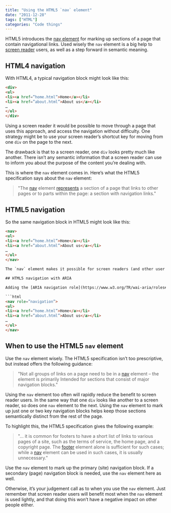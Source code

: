 ```yaml
---
title: "Using the HTML5 `nav` element"
date: "2011-12-28"
tags: ["HTML"]
categories: "Code things"
---
```


HTML5 introduces the [nav element](https://dev.w3.org/html5/spec/the-nav-element.html#the-nav-element) for marking up sections of a page that contain navigational links. Used wisely the `nav` element is a big help to [screen reader](https://en.wikipedia.org/wiki/Screen_reader) users, as well as a step forward in semantic meaning.

## HTML4 navigation

With HTML4, a typical navigation block might look like this:

```html
<div>
<ul>
<li><a href=”home.html”>Home</a></li>
<li><a href=”about.html”>About us</a></li>
…
</ul>
</div>
```

Using a screen reader it would be possible to move through a page that uses this approach, and access the navigation without difficulty. One strategy might be to use your screen reader’s shortcut key for moving from one `div` on the page to the next.

The drawback is that to a screen reader, one `div` looks pretty much like another. There isn’t any semantic information that a screen reader can use to inform you about the purpose of the content you’re dealing with.

This is where the `nav` element comes in. Here’s what the HTML5 specification says about the `nav` element:

> "The [nav](https://dev.w3.org/html5/spec/the-nav-element.html#the-nav-element) element [represents](https://dev.w3.org/html5/spec/rendering.html#represents) a section of a page that links to other pages or to parts within the page: a section with navigation links."

## HTML5 navigation

So the same navigation block in HTML5 might look like this:

```html
<nav>
<ul>
<li><a href=”home.html”>Home</a></li>
<li><a href=”about.html”>About us</a></li>
…
</ul>
</nav>

The `nav` element makes it possible for screen readers (and other user agents) to identify the purpose of the content. [NVDA 2011.3](https://www.nvda-project.org/) already does this. It won’t be long before other screen readers also support the `nav` element, but in the meantime you can use ARIA landmark roles.

## HTML5 navigation with ARIA

Adding the [ARIA navigation role](https://www.w3.org/TR/wai-aria/roles#navigation) to the `nav` element is a useful [belt and braces](https://www.phrases.org.uk/meanings/61250.html) technique.

```html
<nav role=”navigation”>
<ul>
<li><a href=”home.html”>Home</a></li>
<li><a href=”about.html”>About us</a></li>
…
</ul>
</nav>
```

## When to use the HTML5 `nav` element

Use the `nav` element wisely. The HTML5 specification isn’t too prescriptive, but instead offers the following guidance:

> "Not all groups of links on a page need to be in a [nav](https://dev.w3.org/html5/spec/the-nav-element.html#the-nav-element) element – the element is primarily Intended for sections that consist of major navigation blocks."

Using the `nav` element too often will rapidly reduce the benefit to screen reader users. In the same way that one `div` looks like another to a screen reader, so does one `nav` element to the next. Using the `nav` element to mark up just one or two key navigation blocks helps keep those sections semantically distinct from the rest of the page.

To highlight this, the HTML5 specification gives the following example:

> "… it is common for footers to have a short list of links to various pages of a site, such as the terms of service, the home page, and a copyright page. The [footer](https://dev.w3.org/html5/spec/the-footer-element.html#the-footer-element) element alone is sufficient for such cases; while a [nav](https://dev.w3.org/html5/spec/the-nav-element.html#the-nav-element) element can be used in such cases, it is usually unnecessary."

Use the `nav` element to mark up the primary (site) navigation block. If a secondary (page) navigation block is needed, use the `nav` element here as well.

Otherwise, it’s your judgement call as to when you use the `nav` element. Just remember that screen reader users will benefit most when the `nav` element is used lightly, and that doing this won’t have a negative impact on other people either.
